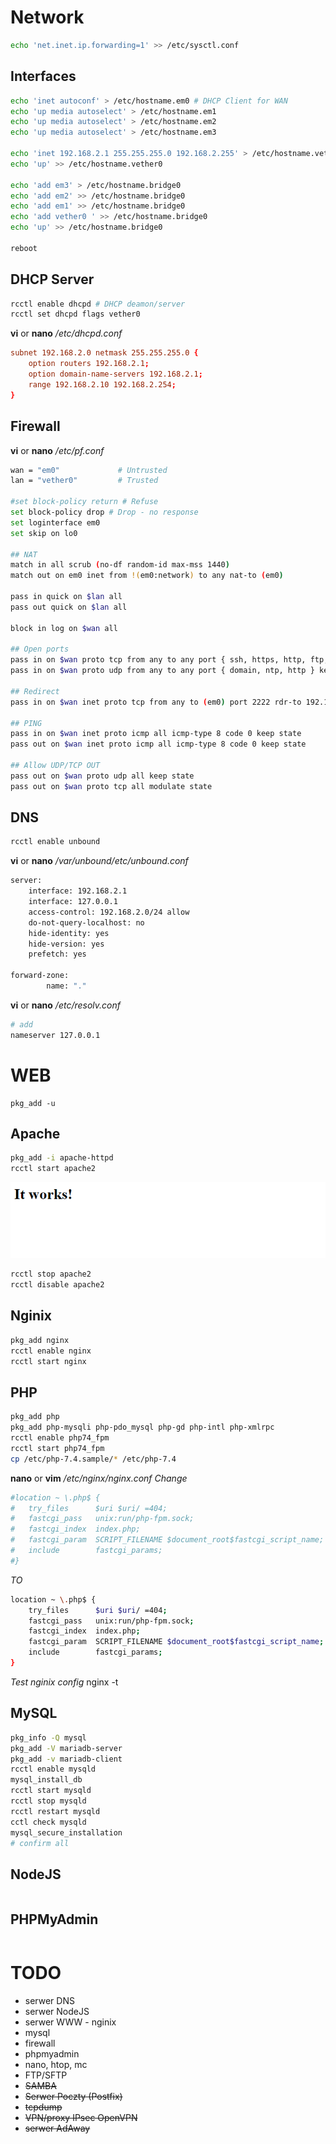 # Network

```bash
echo 'net.inet.ip.forwarding=1' >> /etc/sysctl.conf
```

## Interfaces

```bash
echo 'inet autoconf' > /etc/hostname.em0 # DHCP Client for WAN
echo 'up media autoselect' > /etc/hostname.em1
echo 'up media autoselect' > /etc/hostname.em2
echo 'up media autoselect' > /etc/hostname.em3

echo 'inet 192.168.2.1 255.255.255.0 192.168.2.255' > /etc/hostname.vether0 # Static for LAN
echo 'up' >> /etc/hostname.vether0

echo 'add em3' > /etc/hostname.bridge0
echo 'add em2' >> /etc/hostname.bridge0
echo 'add em1' >> /etc/hostname.bridge0
echo 'add vether0 ' >> /etc/hostname.bridge0
echo 'up' >> /etc/hostname.bridge0

reboot
```

## DHCP Server

```bash
rcctl enable dhcpd # DHCP deamon/server
rcctl set dhcpd flags vether0
```

**vi** or **nano** _/etc/dhcpd.conf_

```conf
subnet 192.168.2.0 netmask 255.255.255.0 {
	option routers 192.168.2.1;
	option domain-name-servers 192.168.2.1;
	range 192.168.2.10 192.168.2.254;
}
```

## Firewall

**vi** or **nano** _/etc/pf.conf_

```bash
wan = "em0"             # Untrusted
lan = "vether0"         # Trusted

#set block-policy return # Refuse
set block-policy drop # Drop - no response
set loginterface em0
set skip on lo0

## NAT
match in all scrub (no-df random-id max-mss 1440)
match out on em0 inet from !(em0:network) to any nat-to (em0)

pass in quick on $lan all
pass out quick on $lan all

block in log on $wan all

## Open ports
pass in on $wan proto tcp from any to any port { ssh, https, http, ftp, sftp } keep state
pass in on $wan proto udp from any to any port { domain, ntp, http } keep state

## Redirect
pass in on $wan inet proto tcp from any to (em0) port 2222 rdr-to 192.168.2.5 port 22

## PING
pass in on $wan inet proto icmp all icmp-type 8 code 0 keep state
pass out on $wan inet proto icmp all icmp-type 8 code 0 keep state

## Allow UDP/TCP OUT
pass out on $wan proto udp all keep state
pass out on $wan proto tcp all modulate state
```

## DNS

```bash
rcctl enable unbound
```

**vi** or **nano** _/var/unbound/etc/unbound.conf_

```bash
server:
    interface: 192.168.2.1
    interface: 127.0.0.1
    access-control: 192.168.2.0/24 allow
	do-not-query-localhost: no
	hide-identity: yes
	hide-version: yes
	prefetch: yes

forward-zone:
        name: "."
```

**vi** or **nano** _/etc/resolv.conf_

```bash
# add
nameserver 127.0.0.1
```

# WEB

    pkg_add -u

## Apache

```bash
pkg_add -i apache-httpd
rcctl start apache2
```

![ApacheWorks](img/apache_works.png "Apache Works!")
```bash
rcctl stop apache2
rcctl disable apache2
```

## Nginix

```bash
pkg_add nginx
rcctl enable nginx
rcctl start nginx
```

## PHP
```bash
pkg_add php
pkg_add php-mysqli php-pdo_mysql php-gd php-intl php-xmlrpc
rcctl enable php74_fpm
rcctl start php74_fpm
cp /etc/php-7.4.sample/* /etc/php-7.4

```

**nano** or **vim** _/etc/nginx/nginx.conf_
*Change*
```bash
#location ~ \.php$ {
#	try_files      $uri $uri/ =404;
#	fastcgi_pass   unix:run/php-fpm.sock;
#	fastcgi_index  index.php;
#	fastcgi_param  SCRIPT_FILENAME $document_root$fastcgi_script_name;
#	include        fastcgi_params;
#}
```
*TO*
```bash
location ~ \.php$ {
	try_files      $uri $uri/ =404;
	fastcgi_pass   unix:run/php-fpm.sock;
	fastcgi_index  index.php;
	fastcgi_param  SCRIPT_FILENAME $document_root$fastcgi_script_name;
	include        fastcgi_params;
}
```

*Test nginix config*
	nginx -t


## MySQL

```bash
pkg_info -Q mysql
pkg_add -V mariadb-server
pkg_add -v mariadb-client
rcctl enable mysqld
mysql_install_db
rcctl start mysqld
rcctl stop mysqld
rcctl restart mysqld
cctl check mysqld
mysql_secure_installation
# confirm all
```

## NodeJS

```bash

```

## PHPMyAdmin

```bash

```

# TODO

- serwer DNS
- serwer NodeJS
- serwer WWW - nginix
- mysql
- firewall
- phpmyadmin
- nano, htop, mc
- FTP/SFTP
- ~~SAMBA~~
- ~~Serwer Poczty (Postfix)~~
- ~~tcpdump~~
- ~~VPN/proxy IPsec OpenVPN~~
- ~~serwer AdAway~~
